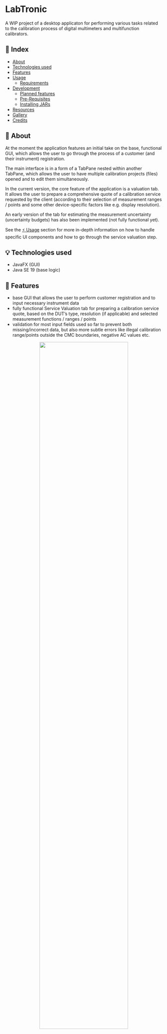 # LabTronic

A WIP project of a desktop applicaton for performing various tasks related to the calibration process of digital multimeters and multifunction calibrators.

## :ledger: Index

- [About](#beginner-about)
- [Technologies used](#bulb-technologies-used)
- [Features](#star2-features)
- [Usage](#zap-usage)
  - [Requirements](#electric_plug-requirements)
- [Development](#wrench-development)
  - [Planned features](#bulb-planned-features)
  - [Pre-Requisites](#pencil-pre-requisites)
  - [Installing JARs](#nut_and_bolt-installing-jars)
- [Resources](#wrench-resources)
- [Gallery](#camera-gallery)
- [Credits](#pray-credits)

## :beginner: About
At the moment the application features an initial take on the base, functional GUI, which allows the user to go through the process of a customer (and their instrument) registration.

The main interface is in a form of a TabPane nested within another TabPane, which allows the user to have multiple calibration projects (files) opened and to edit them simultaneously.

In the current version, the core feature of the application is a valuation tab. It allows the user to prepare a comprehensive quote of a calibration service requested by the client (according to their selection of measurement ranges / points and some other device-specific factors like e.g. display resolution).

An early version of the tab for estimating the measurement uncertainty (uncertainty budgets) has also been implemented (not fully functional yet).

See the [:zap: Usage](#zap-usage) section for more in-depth information on how to handle specific UI components and how to go through the service valuation step.

## :bulb: Technologies used
- JavaFX (GUI)
- Java SE 19 (base logic)

## :star2: Features
- base GUI that allows the user to perform customer registration and to input necessary instrument data 
- fully functional Service Valuation tab for preparing a calibration service quote, based on the DUT’s type, resolution (if applicable) and selected measurement functions / ranges / points
- validation for most input fields used so far to prevent both missing/incorrect data, but also more subtle errors like illegal calibration range/points outside the CMC boundaries, negative AC values etc.

<p align="center">
  <img src="/docs/media/preview_1.png" width="75%" height="75%" align="center">
</p>

## :zap: Usage
To test the application in its curent state just download the latest [pre-release](https://github.com/RobertR-01/mini-casino/releases), unzip it and run the `.jar` file.

#### :electric_plug: Requirements
- Windows OS
- Java 19+

## :wrench: Development
The application is still under development. The project's source code the can be freely cloned, inspected and modified using an IDE of choice. 

#### :bulb: Planned features
- text
- text
- text
- text

#### :pencil: Pre-Requisites
- JDK 19 or higher
- IntelliJ IDEA or any other IDE with Maven support

#### :nut_and_bolt: Installing JARs
The game uses some graphics stored as an external JAR archive. Due to the nature of the Maven Shade plugin for creating fat JARs and how JavaFX accesses graphic files, JARs containing these resources are installed as a local Maven repository and added to the pom.xml as a dependency. This process should be done in case of any modifications to the current resources or any new JARs being added.
Currently the JARs which need to be installed are kept in the `mini-casino/JAR` directory, and the local Maven repositories are installed in `mini-casino/lib`.

To install a JAR as a local Maven repository use this Maven goal template:

    mvn install:install-file
    -Dfile=JAR/symbols.jar
    -DgroupId=com.minicasino.graphics
    -DartifactId=slots_graphics
    -Dpackaging=jar -Dversion=1.0.0
    -DlocalRepositoryPath=lib

The usage of the local repository is indicated in the pom.xml as follows:

    <repositories>
      <repository>
        <id>Local repository</id>
        <url>file://${basedir}/lib</url>
      </repository>
    </repositories>


Any new dependency used in the project and coming from this repository must be also added to the pom.xml, e.g.:

    <dependency>
      <groupId>com.minicasino.graphics</groupId>
      <artifactId>slots_graphics</artifactId>
      <version>1.0.0</version>
    </dependency>

## :wrench: Resources
| Graphics pack                      |          Author          | Link                                         |
|------------------------------------|:------------------------:|----------------------------------------------|
| food icon set                      | Reda                     | https://freeicons.io/icon-list/food-icon-set |
| Icon Pack: Fruit \| Flat           | amonrat rungreangfangsai | https://www.flaticon.com/packs/fruit-80      |
| Icon Pack: Casino \| Outline Color | Backwoods                | https://www.flaticon.com/packs/casino-144    |
| Icon Pack: Casino \| Flat          | Freepik                  | https://www.flaticon.com/packs/casino-243    |

## :camera: Gallery

<div align="center">
  <img src="/docs/media/preview_3.png" width="75%" height="75%" align="center">
  <p align="center">
    <i>Main menu</i>
  </p>
</div>

<div align="center">
  <img src="/docs/media/preview_2.png" width="75%" height="75%" align="center">
  <p align="center">
    <i>Slots game window (half of the symbols disabled)</i>
  </p>
</div>

<div align="center">
  <img src="/docs/media/profile_preview_1.png" width="75%" height="75%" align="center">
  <p align="center">
    <i>In-game profile selection window</i>
  </p>
</div>

<div align="center">
  <img src="/docs/media/profile_preview_2.png" width="35%" height="35%" align="center">
  <p align="center">
    <i>Editing the selected profile</i>
  </p>
</div>

<div align="center">
  <img src="/docs/media/nudge_preview.png" width="60%" height="60%" align="center">
  <p align="center">
    <i>Nudge feature info window</i>
  </p>
</div>

## :pray: Credits
Graphics used for this application:

| Graphics pack                      |          Author          | Link                                         |
|------------------------------------|:------------------------:|----------------------------------------------|
| food icon set                      | Reda                     | https://freeicons.io/icon-list/food-icon-set |
| Icon Pack: Fruit \| Flat           | amonrat rungreangfangsai | https://www.flaticon.com/packs/fruit-80      |
| Icon Pack: Casino \| Outline Color | Backwoods                | https://www.flaticon.com/packs/casino-144    |
| Icon Pack: Casino \| Flat          | Freepik                  | https://www.flaticon.com/packs/casino-243    |
